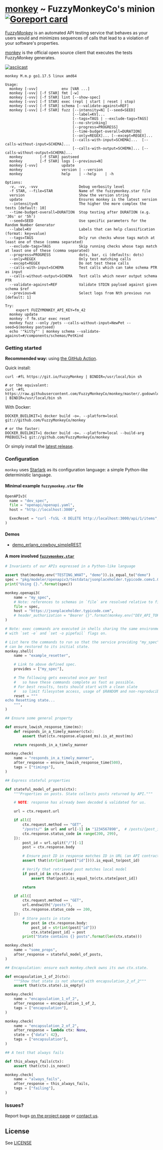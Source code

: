# [monkey](https://github.com/FuzzyMonkeyCo/monkey) ~ FuzzyMonkeyCo's minion [![Goreport card](https://goreportcard.com/badge/github.com/FuzzyMonkeyCo/monkey)](https://goreportcard.com/report/github.com/FuzzyMonkeyCo/monkey)

[FuzzyMonkey](https://fuzzymonkey.co) is an automated API testing service that behaves as your users would and minimizes sequences of calls that lead to a violation of your software's properties.

[monkey](https://github.com/FuzzyMonkeyCo/monkey) is the official open source client that executes the tests FuzzyMonkey generates.

[![asciicast](https://asciinema.org/a/171571.png)](https://asciinema.org/a/171571?autoplay=1)

```
monkey M.m.p go1.17.5 linux amd64

Usage:
  monkey [-vvv]           env [VAR ...]
  monkey [-vvv] [-f STAR] fmt [-w]
  monkey [-vvv] [-f STAR] lint [--show-spec]
  monkey [-vvv] [-f STAR] exec (repl | start | reset | stop)
  monkey [-vvv] [-f STAR] schema [--validate-against=REF]
  monkey [-vvv] [-f STAR] fuzz [--intensity=N] [--seed=SEED]
                               [--label=KV]...
                               [--tags=TAGS | --exclude-tags=TAGS]
                               [--no-shrinking]
                               [--progress=PROGRESS]
                               [--time-budget-overall=DURATION]
                               [--only=REGEX]... [--except=REGEX]...
                               [--calls-with-input=SCHEMA]...  [--calls-without-input=SCHEMA]...
                               [--calls-with-output=SCHEMA]... [--calls-without-output=SCHEMA]...
  monkey        [-f STAR] pastseed
  monkey        [-f STAR] logs [--previous=N]
  monkey [-vvv]           update
  monkey                  version | --version
  monkey                  help    | --help    | -h

Options:
  -v, -vv, -vvv                   Debug verbosity level
  -f STAR, --file=STAR            Name of the fuzzymonkey.star file
  version                         Show the version string
  update                          Ensures monkey is the latest version
  --intensity=N                   The higher the more complex the tests [default: 10]
  --time-budget-overall=DURATION  Stop testing after DURATION (e.g. '30s' or '5h')
  --seed=SEED                     Use specific parameters for the Random Number Generator
  --label=KV                      Labels that can help classification (format: key=value)
  --tags=TAGS                     Only run checks whose tags match at least one of these (comma separated)
  --exclude-tags=TAGS             Skip running checks whose tags match at least one of these (comma separated)
  --progress=PROGRESS             dots, bar, ci (defaults: dots)
  --only=REGEX                    Only test matching calls
  --except=REGEX                  Do not test these calls
  --calls-with-input=SCHEMA       Test calls which can take schema PTR as input
  --calls-without-output=SCHEMA   Test calls which never output schema PTR
  --validate-against=REF          Validate STDIN payload against given schema $ref
  --previous=N                    Select logs from Nth previous run [default: 1]

Try:
     export FUZZYMONKEY_API_KEY=fm_42
  monkey update
  monkey -f fm.star exec reset
  monkey fuzz --only /pets --calls-without-input=NewPet --seed=$(monkey pastseed)
  echo '"kitty"' | monkey schema --validate-against=#/components/schemas/PetKind
```

### Getting started

**Recommended way:** using [the GitHub Action](https://github.com/FuzzyMonkeyCo/setup-monkey).

Quick install:
```shell
curl -#fL https://git.io/FuzzyMonkey | BINDIR=/usr/local/bin sh

# or the equivalent:
curl -#fL https://raw.githubusercontent.com/FuzzyMonkeyCo/monkey/master/.godownloader.sh | BINDIR=/usr/local/bin sh
```

With Docker:
```shell
DOCKER_BUILDKIT=1 docker build -o=. --platform=local git://github.com/FuzzyMonkeyCo/monkey

# or the faster:
DOCKER_BUILDKIT=1 docker build -o=. --platform=local --build-arg PREBUILT=1 git://github.com/FuzzyMonkeyCo/monkey
```

Or simply install the [latest release](https://github.com/FuzzyMonkeyCo/monkey/releases/latest).

### Configuration

`monkey` uses [Starlark](https://github.com/bazelbuild/starlark) as its configuration language: a simple Python-like deterministic language.

#### Minimal example `fuzzymonkey.star` file


```python
OpenAPIv3(
  name = "dev_spec",
  file = "openapi/openapi.yaml",
  host = "http://localhost:3000",

  ExecReset = "curl -fsSL -X DELETE http://localhost:3000/api/1/items",
)
```

#### Demos

* [demo_erlang_cowboy_simpleREST](https://github.com/FuzzyMonkeyCo/demo_erlang_cowboy_simpleREST)

#### A more involved [`fuzzymonkey.star`](./fuzzymonkey.star)

```python
# Invariants of our APIs expressed in a Python-like language

assert that(monkey.env("TESTING_WHAT", "demo")).is_equal_to("demo")
spec = "pkg/modeler/openapiv3/testdata/jsonplaceholder.typicode.comv1.0.0_openapiv3.0.1_spec.yml"
print("Using {}.".format(spec))

monkey.openapi3(
    name = "my_spec",
    # Note: references to schemas in `file` are resolved relative to file's location.
    file = spec,
    host = "https://jsonplaceholder.typicode.com",
    # header_authorization = "Bearer {}".format(monkey.env("DEV_API_TOKEN")),
)

# Note: exec commands are executed in shells sharing the same environment variables,
# with `set -e` and `set -o pipefail` flags on.

# List here the commands to run so that the service providing "my_spec"
# can be restored to its initial state.
monkey.shell(
    name = "example_resetter",

    # Link to above defined spec.
    provides = ["my_spec"],

    # The following gets executed once per test
    #   so have these commands complete as fast as possible.
    # For best results, tests should start with a clean slate
    #   so limit filesystem access, usage of $RANDOM and non-reproducibility.
    reset = """
echo Resetting state...
    """,
)

## Ensure some general property

def ensure_lowish_response_time(ms):
    def responds_in_a_timely_manner(ctx):
        assert that(ctx.response.elapsed_ms).is_at_most(ms)

    return responds_in_a_timely_manner

monkey.check(
    name = "responds_in_a_timely_manner",
    after_response = ensure_lowish_response_time(500),
    tags = ["timings"],
)

## Express stateful properties

def stateful_model_of_posts(ctx):
    """Properties on posts. State collects posts returned by API."""

    # NOTE: response has already been decoded & validated for us.

    url = ctx.request.url

    if all([
        ctx.request.method == "GET",
        "/posts/" in url and url[-1] in "1234567890",  # /posts/{post_id}
        ctx.response.status_code in range(200, 299),
    ]):
        post_id = url.split("/")[-1]
        post = ctx.response.body

        # Ensure post ID in response matches ID in URL (an API contract):
        assert that(str(int(post["id"]))).is_equal_to(post_id)

        # Verify that retrieved post matches local model
        if post_id in ctx.state:
            assert that(post).is_equal_to(ctx.state[post_id])

        return

    if all([
        ctx.request.method == "GET",
        url.endswith("/posts"),
        ctx.response.status_code == 200,
    ]):
        # Store posts in state
        for post in ctx.response.body:
            post_id = str(int(post["id"]))
            ctx.state[post_id] = post
        print("State contains {} posts".format(len(ctx.state)))

monkey.check(
    name = "some_props",
    after_response = stateful_model_of_posts,
)

## Encapsulation: ensure each monkey.check owns its own ctx.state.

def encapsulation_1_of_2(ctx):
    """Show that state is not shared with encapsulation_2_of_2"""
    assert that(ctx.state).is_empty()

monkey.check(
    name = "encapsulation_1_of_2",
    after_response = encapsulation_1_of_2,
    tags = ["encapsulation"],
)

monkey.check(
    name = "encapsulation_2_of_2",
    after_response = lambda ctx: None,
    state = {"data": 42},
    tags = ["encapsulation"],
)

## A test that always fails

def this_always_fails(ctx):
    assert that(ctx).is_none()

monkey.check(
    name = "always_fails",
    after_response = this_always_fails,
    tags = ["failing"],
)
```

### Issues?

Report bugs [on the project page](https://github.com/FuzzyMonkeyCo/monkey/issues) or [contact us](mailto:ook@fuzzymonkey.co).


## License

See [LICENSE](./LICENSE)
